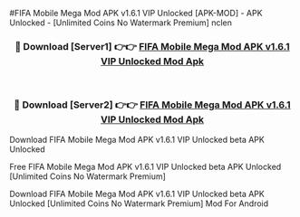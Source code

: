 #FIFA Mobile Mega Mod APK v1.6.1 VIP Unlocked [APK-MOD] - APK Unlocked - [Unlimited Coins No Watermark Premium] nclen



<div align="center">

<h3>🔴 Download [Server1] 👉👉 <a href="https://momento.my/?title=FIFA_Mobile_Mega_Mod_APK_v1.6.1_VIP_Unlocked">FIFA Mobile Mega Mod APK v1.6.1 VIP Unlocked Mod Apk</a></h3><br>

<h3>🔴 Download [Server2] 👉👉 <a href="https://momento.my/?title=FIFA_Mobile_Mega_Mod_APK_v1.6.1_VIP_Unlocked">FIFA Mobile Mega Mod APK v1.6.1 VIP Unlocked Mod Apk</a></h3>
</div>



Download FIFA Mobile Mega Mod APK v1.6.1 VIP Unlocked beta APK Unlocked

Free FIFA Mobile Mega Mod APK v1.6.1 VIP Unlocked beta APK Unlocked [Unlimited Coins No Watermark Premium]

Download FIFA Mobile Mega Mod APK v1.6.1 VIP Unlocked beta APK Unlocked [Unlimited Coins No Watermark Premium] Mod For Android
